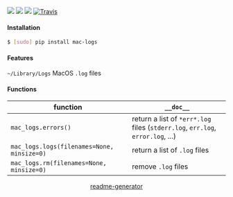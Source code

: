 <!--
https://pypi.org/project/readme-generator/
-->

[![](https://img.shields.io/badge/OS-MacOS-blue.svg?longCache=True)]()
[![](https://img.shields.io/pypi/pyversions/mac-logs.svg?longCache=True)](https://pypi.org/project/mac-logs/)
[![](https://img.shields.io/pypi/v/mac-logs.svg?maxAge=3600)](https://pypi.org/project/mac-logs/)
[![Travis](https://api.travis-ci.org/looking-for-a-job/mac-logs.py.svg?branch=master)](https://travis-ci.org/looking-for-a-job/mac-logs.py/)

#### Installation
```bash
$ [sudo] pip install mac-logs
```

#### Features
`~/Library/Logs` MacOS `.log` files

#### Functions
function|`__doc__`
-|-
`mac_logs.errors()` |return a list of `*err*.log` files (`stderr.log`, `err.log`, `error.log`, ...)
`mac_logs.logs(filenames=None, minsize=0)` |return a list of `.log` files
`mac_logs.rm(filenames=None, minsize=0)` |remove `.log` files

<p align="center">
    <a href="https://pypi.org/project/readme-generator/">readme-generator</a>
</p>